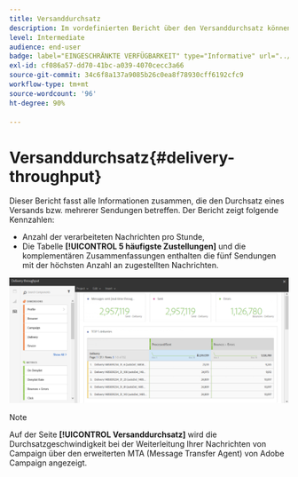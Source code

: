 ```yaml
---
title: Versanddurchsatz
description: Im vordefinierten Bericht über den Versanddurchsatz können Sie sich über die Wirkung Ihres Versands informieren.
level: Intermediate
audience: end-user
badge: label="EINGESCHRÄNKTE VERFÜGBARKEIT" type="Informative" url="../campaign-standard-migration-home.md" tooltip="Auf Campaign Standard migrierter Benutzer beschränkt"
exl-id: cf086a57-dd70-41bc-a039-4070cecc3a66
source-git-commit: 34c6f8a137a9085b26c0ea8f78930cff6192cfc9
workflow-type: tm+mt
source-wordcount: '96'
ht-degree: 90%

---
```


# Versanddurchsatz{#delivery-throughput}

Dieser Bericht fasst alle Informationen zusammen, die den Durchsatz eines Versands bzw. mehrerer Sendungen betreffen. Der Bericht zeigt folgende Kennzahlen:

* Anzahl der verarbeiteten Nachrichten pro Stunde,
* Die Tabelle **[!UICONTROL 5 häufigste Zustellungen]** und die komplementären Zusammenfassungen enthalten die fünf Sendungen mit der höchsten Anzahl an zugestellten Nachrichten.

![](assets/delivery_reports_1.png)

>[!NOTE]
>
>Auf der Seite **[!UICONTROL Versanddurchsatz]** wird die Durchsatzgeschwindigkeit bei der Weiterleitung Ihrer Nachrichten von Campaign über den erweiterten MTA (Message Transfer Agent) von Adobe Campaign angezeigt.
